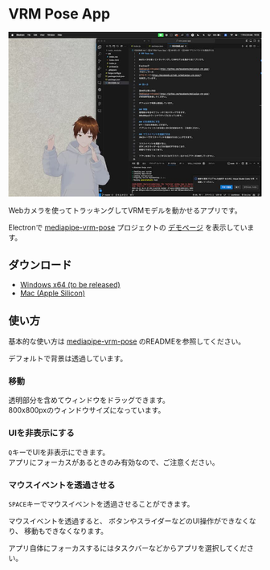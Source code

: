 # VRM Pose App

![screenshot](screenshot.jpg)

Webカメラを使ってトラッキングしてVRMモデルを動かせるアプリです。

Electronで
[mediapipe-vrm-pose](https://github.com/masabando/mediapipe-vrm-pose)
プロジェクトの
[デモページ](https://masabando.github.io/mediapipe-vrm-pose/)
を表示しています。

## ダウンロード
* [Windows x64 (to be released)]()
* [Mac (Apple Silicon)]()

## 使い方

基本的な使い方は
[mediapipe-vrm-pose](https://github.com/masabando/mediapipe-vrm-pose)
のREADMEを参照してください。

デフォルトで背景は透過しています。

### 移動
透明部分を含めてウィンドウをドラッグできます。  
800x800pxのウィンドウサイズになっています。

### UIを非表示にする
`Q`キーでUIを非表示にできます。  
アプリにフォーカスがあるときのみ有効なので、ご注意ください。

### マウスイベントを透過させる
`SPACE`キーでマウスイベントを透過させることができます。

マウスイベントを透過すると、
ボタンやスライダーなどのUI操作ができなくなり、
移動もできなくなります。

アプリ自体にフォーカスするにはタスクバーなどからアプリを選択してください。
